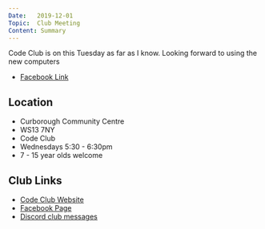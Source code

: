 ```yaml
---
Date:   2019-12-01
Topic:  Club Meeting
Content: Summary
---
```



Code Club is on this Tuesday as far as I know. Looking forward to using the new computers

* [Facebook Link](https://www.facebook.com/1481985248595237/posts/2410419299085156/)

## Location

* Curborough Community Centre
* WS13 7NY
* Code Club
* Wednesdays 5:30 - 6:30pm
* 7 - 15 year olds welcome

## Club Links

* [Code Club Website](https://lichfield-code-club.github.io/)
* [Facebook Page](https://www.facebook.com/LichfieldCoders)
* [Discord club messages](https://discord.gg/szz6xGK)
